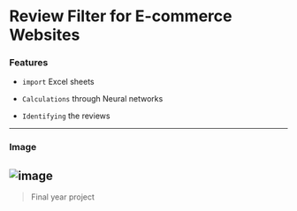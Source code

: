 # Review Filter for E-commerce Websites

### Features

- ```import``` Excel sheets

- ```Calculations``` through Neural networks

- ```Identifying``` the reviews
---

### Image

![image](https://user-images.githubusercontent.com/43161886/73536868-024d1c80-444d-11ea-9b22-76d79d014e4c.png)
---

> Final year project
